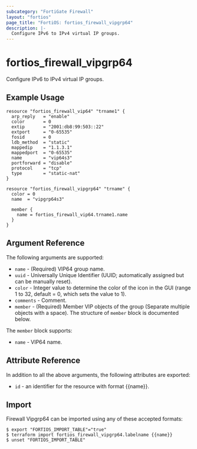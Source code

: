 ```yaml
---
subcategory: "FortiGate Firewall"
layout: "fortios"
page_title: "FortiOS: fortios_firewall_vipgrp64"
description: |-
  Configure IPv6 to IPv4 virtual IP groups.
---
```


# fortios_firewall_vipgrp64
Configure IPv6 to IPv4 virtual IP groups.

## Example Usage

```hcl
resource "fortios_firewall_vip64" "trname1" {
  arp_reply   = "enable"
  color       = 0
  extip       = "2001:db8:99:503::22"
  extport     = "0-65535"
  fosid       = 0
  ldb_method  = "static"
  mappedip    = "1.1.3.1"
  mappedport  = "0-65535"
  name        = "vip64s3"
  portforward = "disable"
  protocol    = "tcp"
  type        = "static-nat"
}

resource "fortios_firewall_vipgrp64" "trname" {
  color = 0
  name  = "vipgrp64s3"

  member {
    name = fortios_firewall_vip64.trname1.name
  }
}
```

## Argument Reference

The following arguments are supported:

* `name` - (Required) VIP64 group name.
* `uuid` - Universally Unique Identifier (UUID; automatically assigned but can be manually reset).
* `color` - Integer value to determine the color of the icon in the GUI (range 1 to 32, default = 0, which sets the value to 1).
* `comments` - Comment.
* `member` - (Required) Member VIP objects of the group (Separate multiple objects with a space). The structure of `member` block is documented below.

The `member` block supports:

* `name` - VIP64 name.


## Attribute Reference

In addition to all the above arguments, the following attributes are exported:
* `id` - an identifier for the resource with format {{name}}.

## Import

Firewall Vipgrp64 can be imported using any of these accepted formats:
```
$ export "FORTIOS_IMPORT_TABLE"="true"
$ terraform import fortios_firewall_vipgrp64.labelname {{name}}
$ unset "FORTIOS_IMPORT_TABLE"
```
